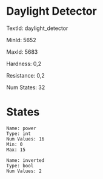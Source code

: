 # Daylight Detector

TextId: daylight_detector

MinId: 5652

MaxId: 5683

Hardness: 0,2

Resistance: 0,2


Num States: 32

# States
```
Name: power
Type: int
Num Values: 16
Min: 0
Max: 15

Name: inverted
Type: bool
Num Values: 2
```